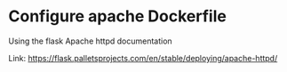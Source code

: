 # Configure apache Dockerfile

Using the flask Apache httpd documentation

Link: https://flask.palletsprojects.com/en/stable/deploying/apache-httpd/

